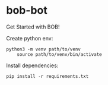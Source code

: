 # bob-bot

Get Started with BOB!

Create python env:

```
python3 -m venv path/to/venv
    source path/to/venv/bin/activate
```

Install dependencies:

```python
pip install -r requirements.txt
```
